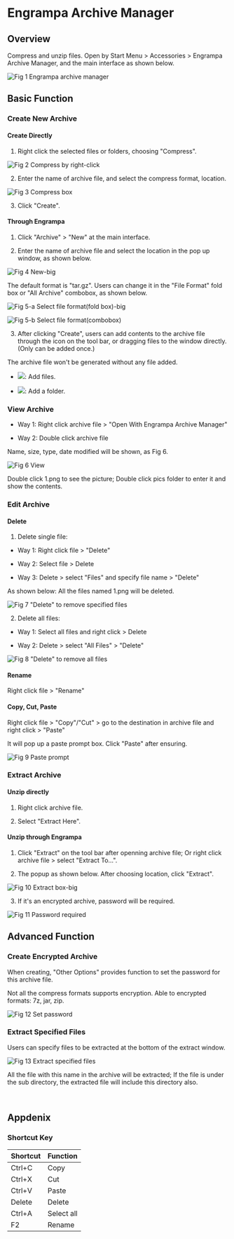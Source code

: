 # Engrampa Archive Manager
## Overview
Compress and unzip files. Open by Start Menu > Accessories > Engrampa Archive Manager, and the main interface as shown below.
 
![Fig 1 Engrampa archive manager](image/1.png)
<br>

## Basic Function
### Create New Archive
#### Create Directly
1) Right click the selected files or folders, choosing "Compress".
 
![Fig 2 Compress by right-click](image/2.png)

2) Enter the name of archive file, and select the compress format, location.
 
![Fig 3 Compress box](image/3.png)

3) Click "Create".

#### Through Engrampa 
1) Click "Archive" > "New" at the main interface.

2) Enter the name of archive file and select the location in the pop up window, as shown below.
 
![Fig 4 New-big](image/4.png)

The default format is "tar.gz". Users can change it in the "File Format" fold box or "All Archive" combobox, as shown below.
   
![Fig 5-a Select file format(fold box)-big](image/5-a.png)

![Fig 5-b Select file format(combobox)](image/5-b.png)

3) After clicking "Create", users can add contents to the archive file through the icon on the tool bar, or dragging files to the window directly. (Only can be added once.)

The archive file won't be generated without any file added.

* ![](image/icon1-o.png): Add files.

* ![](image/icon2-o.png): Add a folder.

### View Archive
* Way 1: Right click archive file > "Open With Engrampa Archive Manager"

* Way 2: Double click archive file

Name, size, type, date modified will be shown, as Fig 6.

![Fig 6 View](image/6.png)

Double click 1.png to see the picture; Double click pics folder to enter it and show the contents.

### Edit Archive
#### Delete
1) Delete single file:

* Way 1: Right click file > "Delete"

* Way 2: Select file > Delete

* Way 3: Delete > select "Files" and specify file name > "Delete"

As shown below: All the files named 1.png will be deleted.
 
![Fig 7 "Delete" to remove specified files](image/7.png)

2) Delete all files:

* Way 1: Select all files and right click > Delete

* Way 2: Delete > select "All Files" > "Delete"
 
![Fig 8 "Delete" to remove all files](image/8.png)

#### Rename
Right click file > "Rename"

#### Copy, Cut, Paste
Right click file > "Copy"/"Cut" > go to the destination in archive file and right click > "Paste"

It will pop up a paste prompt box. Click "Paste" after ensuring.
 
![Fig 9 Paste prompt](image/9.png)

### Extract Archive
#### Unzip directly
1) Right click archive file.

2) Select "Extract Here".

#### Unzip through Engrampa
1) Click "Extract" on the tool bar after openning archive file; Or right click archive file > select "Extract To…".

2) The popup as shown below. After choosing location, click "Extract".
 
![Fig 10 Extract box-big](image/10.png)

3) If it's an encrypted archive, password will be required.
 
![Fig 11 Password required](image/11.png)
<br>

## Advanced Function
### Create Encrypted Archive
When creating, "Other Options" provides function to set the password for this archive file.

Not all the compress formats supports encryption. Able to encrypted formats: 7z, jar, zip.
 
![Fig 12 Set password](image/12.png)

### Extract Specified Files
Users can specify files to be extracted at the bottom of the extract window.
 
![Fig 13 Extract specified files](image/13.png)

All the file with this name in the archive will be extracted; If the file is under the sub directory, the extracted file will include this directory also. 

<br>

## Appdenix 
### Shortcut Key

| Shortcut | Function |
| :------------ | :------------ |
| Ctrl+C  | Copy |
| Ctrl+X  | Cut |
| Ctrl+V  | Paste |
| Delete  | Delete |
| Ctrl+A  | Select all |
| F2  | Rename |

